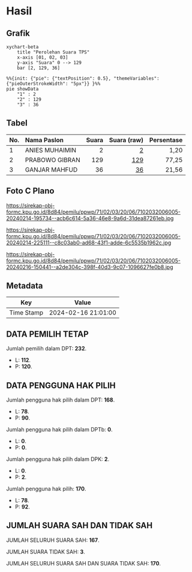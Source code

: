 # Hasil

## Grafik

```mermaid
xychart-beta
    title "Perolehan Suara TPS"
    x-axis [01, 02, 03]
    y-axis "Suara" 0 --> 129
    bar [2, 129, 36]
```

```mermaid
%%{init: {"pie": {"textPosition": 0.5}, "themeVariables": {"pieOuterStrokeWidth": "5px"}} }%%
pie showData
    "1" : 2
    "2" : 129
    "3" : 36
```

## Tabel

| No. | Nama Paslon    | Suara | Suara (raw) | Persentase |
|:--- |:-------------- | -----:| -----------:| ----------:|
| 1   | ANIES MUHAIMIN | 2     | [2][p-1]    | 1,20       |
| 2   | PRABOWO GIBRAN | 129   | [129][p-2]  | 77,25      |
| 3   | GANJAR MAHFUD  | 36    | [36][p-3]   | 21,56      |


[p-1]: https://github.com/gigit-pemilu/pemilu-2024-71-sulawesi-utara/blob/main/pilpres/hitung-suara/sub/71-sulawesi-utara/sub/02-minahasa/sub/03-eris/sub/2006-ranomerut/sub/005-tps/sub/paslon-1.txt
[p-2]: https://github.com/gigit-pemilu/pemilu-2024-71-sulawesi-utara/blob/main/pilpres/hitung-suara/sub/71-sulawesi-utara/sub/02-minahasa/sub/03-eris/sub/2006-ranomerut/sub/005-tps/sub/paslon-2.txt
[p-3]: https://github.com/gigit-pemilu/pemilu-2024-71-sulawesi-utara/blob/main/pilpres/hitung-suara/sub/71-sulawesi-utara/sub/02-minahasa/sub/03-eris/sub/2006-ranomerut/sub/005-tps/sub/paslon-3.txt

## Foto C Plano

https://sirekap-obj-formc.kpu.go.id/8d84/pemilu/ppwp/71/02/03/20/06/7102032006005-20240214-195734--acb6c614-5a36-46e8-9a6d-31dea87261eb.jpg

https://sirekap-obj-formc.kpu.go.id/8d84/pemilu/ppwp/71/02/03/20/06/7102032006005-20240214-225111--c8c03ab0-ad68-43f1-adde-6c5535b1962c.jpg

https://sirekap-obj-formc.kpu.go.id/8d84/pemilu/ppwp/71/02/03/20/06/7102032006005-20240216-150441--a2de304c-398f-40d3-9c07-1096627fe0b8.jpg


## Metadata

| Key        | Value               |
| ---------- | ------------------- |
| Time Stamp | 2024-02-16 21:01:00 |


## DATA PEMILIH TETAP

Jumlah pemilih dalam DPT: **232**.
 * L: **112**.
 * P: **120**.

## DATA PENGGUNA HAK PILIH

Jumlah pengguna hak pilih dalam DPT: **168**.
 * L: **78**.
 * P: **90**.

Jumlah pengguna hak pilih dalam DPTb: **0**.
 * L: **0**.
 * P: **0**.

Jumlah pengguna hak pilih dalam DPK: **2**.
 * L: **0**.
 * P: **2**.

Jumlah pengguna hak pilih: **170**.
 * L: **78**.
 * P: **92**.

## JUMLAH SUARA SAH DAN TIDAK SAH

JUMLAH SELURUH SUARA SAH: **167**.

JUMLAH SUARA TIDAK SAH: **3**.

JUMLAH SELURUH SUARA SAH DAN SUARA TIDAK SAH: **170**.


